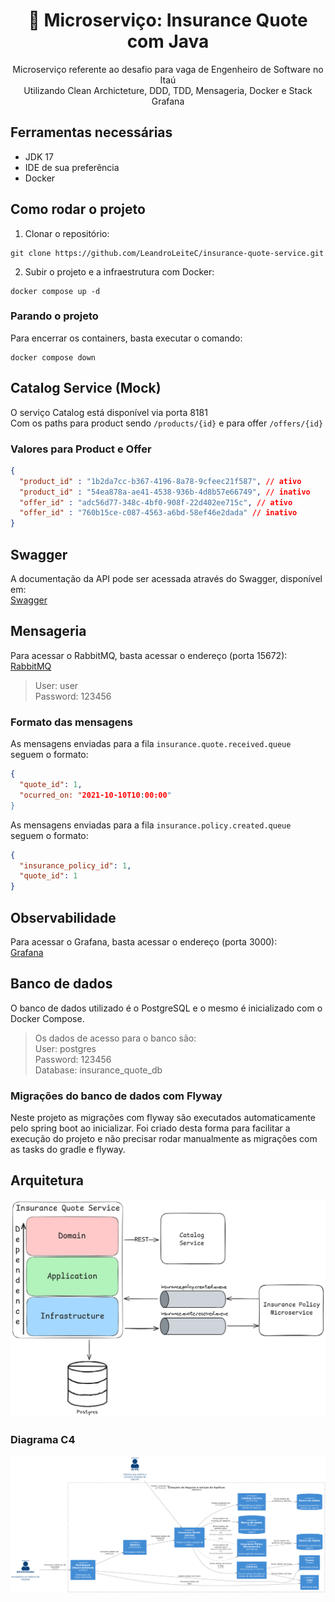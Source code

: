 <div style="text-align: center;">
  <h1>🚀 Microserviço: Insurance Quote com Java</h1>
  <p>
    Microserviço referente ao desafio para vaga de Engenheiro de Software no Itaú<br/>
    Utilizando Clean Archicteture, DDD, TDD, Mensageria, Docker e Stack Grafana
  </p>
</div>

## Ferramentas necessárias
- JDK 17
- IDE de sua preferência
- Docker

## Como rodar o projeto
1. Clonar o repositório:
```shell
git clone https://github.com/LeandroLeiteC/insurance-quote-service.git
```

2. Subir o projeto e a infraestrutura com Docker:
```shell
docker compose up -d
```

### Parando o projeto

Para encerrar os containers, basta executar o comando:
``` shell
docker compose down
```
## Catalog Service (Mock)
O serviço Catalog está disponível via porta 8181<br>
Com os paths para product sendo `/products/{id}` e para offer `/offers/{id}`<br>
### Valores para Product e Offer
```json
{
  "product_id" : "1b2da7cc-b367-4196-8a78-9cfeec21f587", // ativo
  "product_id" : "54ea878a-ae41-4538-936b-4d8b57e66749", // inativo
  "offer_id" : "adc56d77-348c-4bf0-908f-22d402ee715c", // ativo
  "offer_id" : "760b15ce-c087-4563-a6bd-58ef46e2dada" // inativo
}
```

## Swagger
A documentação da API pode ser acessada através do Swagger, disponível em:<br/>
[Swagger](http://localhost:8080/swagger-ui/index.html)

## Mensageria
Para acessar o RabbitMQ, basta acessar o endereço (porta 15672):<br/>
[RabbitMQ](http://localhost:15672)<br/>
> User: user<br/>
> Password: 123456
### Formato das mensagens
As mensagens enviadas para a fila `insurance.quote.received.queue` seguem o formato:
```json
{
  "quote_id": 1,
  "ocurred_on: "2021-10-10T10:00:00"
}
```
As mensagens enviadas para a fila `insurance.policy.created.queue` seguem o formato:
```json
{
  "insurance_policy_id": 1,
  "quote_id": 1
}
```
## Observabilidade
Para acessar o Grafana, basta acessar o endereço (porta 3000):<br/>
[Grafana](http://localhost:3000)

## Banco de dados

O banco de dados utilizado é o PostgreSQL e o mesmo é inicializado com o Docker Compose.
>Os dados de acesso para o banco são:<br/>
>User: postgres<br/>
>Password: 123456<br/>
>Database: insurance_quote_db
> 
### Migrações do banco de dados com Flyway

Neste projeto as migrações com flyway são executados automaticamente pelo spring boot ao inicializar.
Foi criado desta forma para facilitar a execução do projeto e não precisar rodar manualmente as migrações com as tasks do gradle e flyway.


## Arquitetura
![arquitetura](./docs/itau-architecture.png)

### Diagrama C4
![c4](./docs/itau-c4-diagram-light.png)